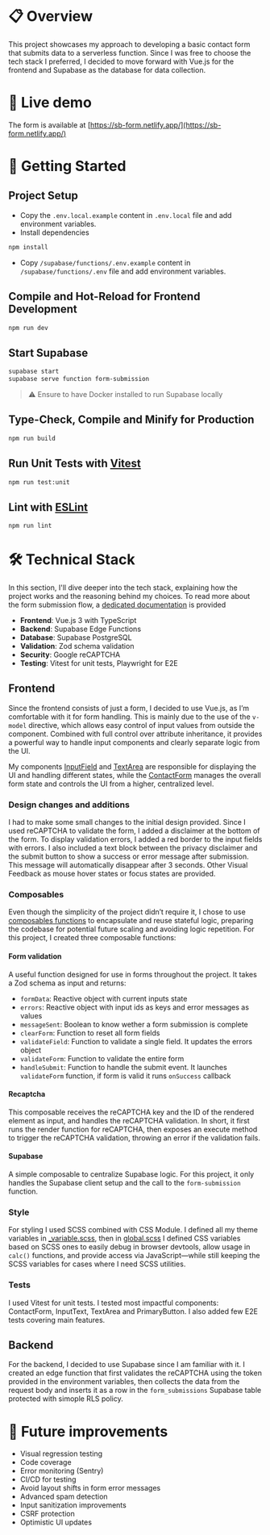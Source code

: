 # 📋 Overview

This project showcases my approach to developing a basic contact form that submits data to a serverless function.
Since I was free to choose the tech stack I preferred, I decided to move forward with Vue.js for the frontend and Supabase as the database for data collection.

# 🚀 Live demo

The form is available at [https://sb-form.netlify.app/](https://sb-form.netlify.app/)

# 🏁 Getting Started

## Project Setup

- Copy the `.env.local.example` content in `.env.local` file and add environment variables.
- Install dependencies

```bash
npm install
```

- Copy `/supabase/functions/.env.example` content in `/supabase/functions/.env` file and add environment variables.

## Compile and Hot-Reload for Frontend Development

```bash
npm run dev
```

## Start Supabase

```bash
supabase start
supabase serve function form-submission
```

> ⚠️ Ensure to have Docker installed to run Supabase locally

## Type-Check, Compile and Minify for Production

```sh
npm run build
```

## Run Unit Tests with [Vitest](https://vitest.dev/)

```sh
npm run test:unit
```

## Lint with [ESLint](https://eslint.org/)

```sh
npm run lint
```

# 🛠️ Technical Stack

In this section, I'll dive deeper into the tech stack, explaining how the project works and the reasoning behind my choices.
To read more about the form submission flow, a [dedicated documentation](/docs/FORM_SUBMISSION_FLOW.md) is provided

- **Frontend**: Vue.js 3 with TypeScript
- **Backend**: Supabase Edge Functions
- **Database**: Supabase PostgreSQL
- **Validation**: Zod schema validation
- **Security**: Google reCAPTCHA
- **Testing**: Vitest for unit tests, Playwright for E2E

## Frontend

Since the frontend consists of just a form, I decided to use Vue.js, as I’m comfortable with it for form handling.
This is mainly due to the use of the `v-model` directive, which allows easy control of input values from outside the component. Combined with full control over attribute inheritance, it provides a powerful way to handle input components and clearly separate logic from the UI.

My components [InputField](https://github.com/gianluca-vedovato/form/blob/main/src/components/InputText.vue) and [TextArea](https://github.com/gianluca-vedovato/form/blob/main/src/components/TextArea.vue) are responsible for displaying the UI and handling different states, while the [ContactForm](https://github.com/gianluca-vedovato/form/blob/main/src/components/ContactForm.vue) manages the overall form state and controls the UI from a higher, centralized level.

### Design changes and additions

I had to make some small changes to the initial design provided.
Since I used reCAPTCHA to validate the form, I added a disclaimer at the bottom of the form.
To display validation errors, I added a red border to the input fields with errors.
I also included a text block between the privacy disclaimer and the submit button to show a success or error message after submission. This message will automatically disappear after 3 seconds.
Other Visual Feedback as mouse hover states or focus states are provided.

### Composables

Even though the simplicity of the project didn’t require it, I chose to use [composables functions](https://github.com/gianluca-vedovato/form/tree/main/src/composables) to encapsulate and reuse stateful logic, preparing the codebase for potential future scaling and avoiding logic repetition.
For this project, I created three composable functions:

#### Form validation

A useful function designed for use in forms throughout the project. It takes a Zod schema as input and returns:

- `formData`: Reactive object with current inputs state
- `errors`: Reactive object with input ids as keys and error messages as values
- `messageSent`: Boolean to know wether a form submission is complete
- `clearForm`: Function to reset all form fields
- `validateField`: Function to validate a single field. It updates the errors object
- `validateForm`: Function to validate the entire form
- `handleSubmit`: Function to handle the submit event. It launches `validateForm` function, if form is valid it runs `onSuccess` callback

#### Recaptcha

This composable receives the reCAPTCHA key and the ID of the rendered element as input, and handles the reCAPTCHA validation.
In short, it first runs the render function for reCAPTCHA, then exposes an execute method to trigger the reCAPTCHA validation, throwing an error if the validation fails.

#### Supabase

A simple composable to centralize Supabase logic. For this project, it only handles the Supabase client setup and the call to the `form-submission` function.

### Style

For styling I used SCSS combined with CSS Module. I defined all my theme variables in [\_variable.scss](https://github.com/gianluca-vedovato/form/blob/main/src/assets/styles/_variables.scss), then in [global.scss](https://github.com/gianluca-vedovato/form/blob/main/src/assets/styles/global.scss) I defined CSS variables based on SCSS ones to easily debug in browser devtools, allow usage in `calc()` functions, and provide access via JavaScript—while still keeping the SCSS variables for cases where I need SCSS utilities.

### Tests

I used Vitest for unit tests. I tested most impactful components: ContactForm, InputText, TextArea and PrimaryButton.
I also added few E2E tests covering main features.

## Backend

For the backend, I decided to use Supabase since I am familiar with it.
I created an edge function that first validates the reCAPTCHA using the token provided in the environment variables, then collects the data from the request body and inserts it as a row in the `form_submissions` Supabase table protected with simople RLS policy.

# 🔮 Future improvements

- Visual regression testing
- Code coverage
- Error monitoring (Sentry)
- CI/CD for testing
- Avoid layout shifts in form error messages
- Advanced spam detection
- Input sanitization improvements
- CSRF protection
- Optimistic UI updates
